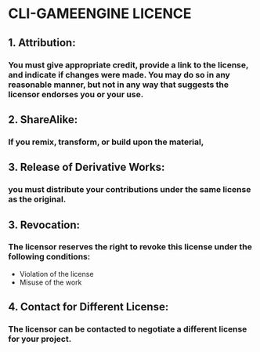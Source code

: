 # CLI-GAMEENGINE LICENCE

## **1. Attribution**:

### You must give appropriate credit, provide a link to the license, and indicate if changes were made. You may do so in any reasonable manner, but not in any way that suggests the licensor endorses you or your use.

## **2. ShareAlike**:

### If you remix, transform, or build upon the material,

## **3. Release of Derivative Works**:

### you must distribute your contributions under the same license as the original.

## **3. Revocation**:

### The licensor reserves the right to revoke this license under the following conditions:

* Violation of the license
* Misuse of the work

## **4. Contact for Different License**:

### The licensor can be contacted to negotiate a different license for your project.
